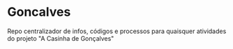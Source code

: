 # Goncalves
Repo centralizador de infos, códigos e processos para quaisquer atividades do projeto "A Casinha de Gonçalves"
